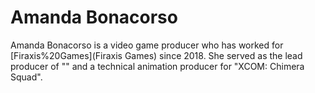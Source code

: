 # Amanda Bonacorso

Amanda Bonacorso is a video game producer who has worked for [Firaxis%20Games](Firaxis Games) since 2018. She served as the lead producer of "" and a technical animation producer for "XCOM: Chimera Squad".